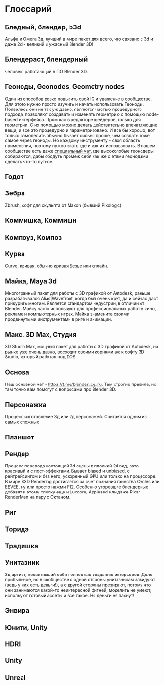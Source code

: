 # Глоссарий

## Бледный, блендер, b3d 
Альфа и Омега 3д, лучший в мире пакет для всего, что связано с 3d и даже 2d - великий и ужасный Blender 3D! 

## Блендераст, блендерный 
человек, работающий в ПО Blender 3D.  

## Геоноды, Geonodes, Geometry nodes
Один из способов резко повысить свой IQ и уважение в сообществе. Для этого нужно просто изучить и начать использовать Геоноды. Появились они не так уж давно, являются частью процедурного подхода, позволяют создавать и изменять геометрию с помощью node-based интерфейса. Прям как в редакторе шейдеров, только для геометрии. С их помощью можно делать действительно впечатляющие вещи, и все это процедурно и параметризовано. И все бы хорошо, вот только замоделить обычно бывает сильно проще, чем создать тоже самое через геоноды. Но каждому инструменту - своя область применения, поэтому нужно знать где и как их использовать. В нашем сообществе есть даже [cпециальный чат](https://t.me/blender_cg_coders), где высоколобые геонодеры собираются, дабы обсдуть промеж себя как же с этими геонодами сделать что-то путное.  

## Годот

## Зебра 
Zbrush, софт для скульпта от Maxon (бывший Pixologic)

## Коммишка, Коммишн

## Компоуз, Композ

## Курва
Curve, кривая, обычно кривая Безье или сплайн. 

## Майка, Maya 3d 
Многогранный пакет для работы с 3D графикой от Autodesk, раньше разрабатывался Alias|Wavefront, когда был очень крут, да и сейчас даст прикурить многим. Является стандартом индустрии, в отличии от Blender. 
Майку часто используют для профессиональных работ в кино, рекламе и компьютерных играх. Майка знаменита своими продвинутыми инструментами в риге и анимации. 

## Макс, 3D Max, Студия
3D Studio Max, мощный пакет для работы с 3D графикой от Autodesk, на рынке уже очень давно, восходит своими корнями аж к софту 3D Studio, который работал под DOS. 

## Основа
Наш основной чат - https://t.me/blender_cg_ru. Там строгие правила, но там точно вам помогут с вопросами про Blender 3D. 

## Персонажка
Процесс изготовление 3д или 2д персонажей. Считается одним из самых сложных 

## Планшет

## Рендер
Процесс перевода настоящей 3d сцены в плоский 2d вид, зато красивый и с пост-эффектами. Бывает biased и unbiased, с рейтрейсингом и без него, ускоренный GPU или только на процессоре. В мире B3D Rendering достигается за счет познания таинства Cycles или EEVEE, ну или просто нажми <kdb>F12</kbd>. Особенно угоревшие блендерные добавят к этому списку еще и Luxcore, Applesed или даже Pixar RenderMan на пару с Октаном. 

## Риг

## Торидэ

## Традишка

## Унитазник
3д артист, посвятивший себя полностью созданию интерьеров. Дело прибыльное, но в сообществе с одной стороны унитазникам завидуют (ведь у них есть деньги!), а с другой стороны презирают, потому что они занимаются какой-то неинтересной фигней, моделить не умеют, испольуют готовый ассеты и все такое. Но деньги не пахнут!

## Энвира

## Юнити, Unity


## HDRI 

## Unity 

## Unreal 
